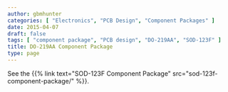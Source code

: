 ```yaml
---
author: gbmhunter
categories: [ "Electronics", "PCB Design", "Component Packages" ]
date: 2015-04-07
draft: false
tags: [ "component package", "PCB design", "DO-219AA", "SOD-123F" ]
title: DO-219AA Component Package
type: page
---
```


See the {{% link text="SOD-123F Component Package" src="sod-123f-component-package/" %}}.

